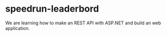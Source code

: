 # speedrun-leaderbord
We are learning how to make an REST API with ASP.NET and build an web application.

